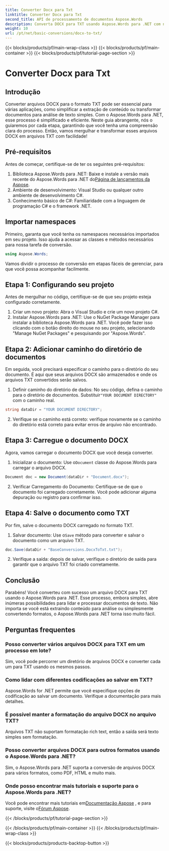 ```yaml
---
title: Converter Docx para Txt
linktitle: Converter Docx para Txt
second_title: API de processamento de documentos Aspose.Words
description: Converta DOCX para TXT usando Aspose.Words para .NET com nosso guia passo a passo. Aprenda a transformar documentos de forma eficiente e sem esforço.
weight: 10
url: /pt/net/basic-conversions/docx-to-txt/
---
```


{{< blocks/products/pf/main-wrap-class >}}
{{< blocks/products/pf/main-container >}}
{{< blocks/products/pf/tutorial-page-section >}}

# Converter Docx para Txt

## Introdução

Converter arquivos DOCX para o formato TXT pode ser essencial para várias aplicações, como simplificar a extração de conteúdo ou transformar documentos para análise de texto simples. Com o Aspose.Words para .NET, esse processo é simplificado e eficiente. Neste guia abrangente, nós o guiaremos por cada etapa, garantindo que você tenha uma compreensão clara do processo. Então, vamos mergulhar e transformar esses arquivos DOCX em arquivos TXT com facilidade!

## Pré-requisitos

Antes de começar, certifique-se de ter os seguintes pré-requisitos:

1.  Biblioteca Aspose.Words para .NET: Baixe e instale a versão mais recente do Aspose.Words para .NET do[Página de lançamentos da Aspose](https://releases.aspose.com/words/net/).
2. Ambiente de desenvolvimento: Visual Studio ou qualquer outro ambiente de desenvolvimento C#.
3. Conhecimento básico de C#: Familiaridade com a linguagem de programação C# e o framework .NET.

## Importar namespaces

Primeiro, garanta que você tenha os namespaces necessários importados em seu projeto. Isso ajuda a acessar as classes e métodos necessários para nossa tarefa de conversão.

```csharp
using Aspose.Words;
```

Vamos dividir o processo de conversão em etapas fáceis de gerenciar, para que você possa acompanhar facilmente.

## Etapa 1: Configurando seu projeto

Antes de mergulhar no código, certifique-se de que seu projeto esteja configurado corretamente.

1. Criar um novo projeto: Abra o Visual Studio e crie um novo projeto C#.
2. Instalar Aspose.Words para .NET: Use o NuGet Package Manager para instalar a biblioteca Aspose.Words para .NET. Você pode fazer isso clicando com o botão direito do mouse no seu projeto, selecionando "Manage NuGet Packages" e pesquisando por "Aspose.Words".

## Etapa 2: Adicionar caminho do diretório de documentos

Em seguida, você precisará especificar o caminho para o diretório do seu documento. É aqui que seus arquivos DOCX são armazenados e onde os arquivos TXT convertidos serão salvos.

1.  Definir caminho do diretório de dados: No seu código, defina o caminho para o diretório de documentos. Substituir`"YOUR DOCUMENT DIRECTORY"` com o caminho real.

```csharp
string dataDir = "YOUR DOCUMENT DIRECTORY";
```

2. Verifique se o caminho está correto: verifique novamente se o caminho do diretório está correto para evitar erros de arquivo não encontrado.

## Etapa 3: Carregue o documento DOCX

Agora, vamos carregar o documento DOCX que você deseja converter.

1.  Inicializar o documento: Use o`Document` classe do Aspose.Words para carregar o arquivo DOCX.

```csharp
Document doc = new Document(dataDir + "Document.docx");
```

2. Verificar Carregamento do Documento: Certifique-se de que o documento foi carregado corretamente. Você pode adicionar alguma depuração ou registro para confirmar isso.

## Etapa 4: Salve o documento como TXT

Por fim, salve o documento DOCX carregado no formato TXT.

1.  Salvar documento: Use o`Save` método para converter e salvar o documento como um arquivo TXT.

```csharp
doc.Save(dataDir + "BaseConversions.DocxToTxt.txt");
```

2. Verifique a saída: depois de salvar, verifique o diretório de saída para garantir que o arquivo TXT foi criado corretamente.

## Conclusão

Parabéns! Você converteu com sucesso um arquivo DOCX para TXT usando o Aspose.Words para .NET. Esse processo, embora simples, abre inúmeras possibilidades para lidar e processar documentos de texto. Não importa se você está extraindo conteúdo para análise ou simplesmente convertendo formatos, o Aspose.Words para .NET torna isso muito fácil.

## Perguntas frequentes

### Posso converter vários arquivos DOCX para TXT em um processo em lote?

Sim, você pode percorrer um diretório de arquivos DOCX e converter cada um para TXT usando os mesmos passos.

### Como lidar com diferentes codificações ao salvar em TXT?

Aspose.Words for .NET permite que você especifique opções de codificação ao salvar um documento. Verifique a documentação para mais detalhes.

### É possível manter a formatação do arquivo DOCX no arquivo TXT?

Arquivos TXT não suportam formatação rich text, então a saída será texto simples sem formatação.

### Posso converter arquivos DOCX para outros formatos usando o Aspose.Words para .NET?

Sim, o Aspose.Words para .NET suporta a conversão de arquivos DOCX para vários formatos, como PDF, HTML e muito mais.

### Onde posso encontrar mais tutoriais e suporte para o Aspose.Words para .NET?

 Você pode encontrar mais tutoriais em[Documentação Aspose](https://reference.aspose.com/words/net/) , e para suporte, visite o[Fórum Aspose](https://forum.aspose.com/c/words/8).


{{< /blocks/products/pf/tutorial-page-section >}}

{{< /blocks/products/pf/main-container >}}
{{< /blocks/products/pf/main-wrap-class >}}

{{< blocks/products/products-backtop-button >}}
